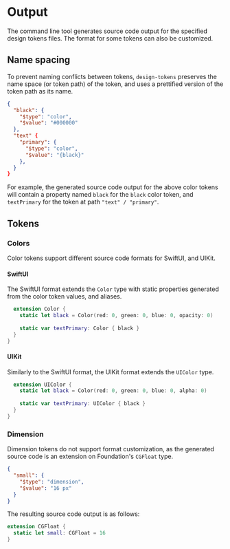 #  Output

The command line tool generates source code output for the specified design tokens files. The format for some tokens can also be customized.

## Name spacing

To prevent naming conflicts between tokens, `design-tokens` preserves the name space (or token path) of the token, and uses a prettified version of the token path as its name.

```json
{
  "black": {
    "$type": "color",
    "$value": "#000000"
  },
  "text" {
    "primary": {
      "$type": "color",
      "$value": "{black}"
    },
  }
}
```

For example, the generated source code output for the above color tokens will contain a property named `black` for the `black` color token, and `textPrimary` for the token at path `"text" / "primary"`. 

## Tokens

### Colors

Color tokens support different source code formats for SwiftUI, and UIKit.

#### SwiftUI

The SwiftUI format extends the `Color` type with static properties generated from the color token values, and aliases.

```swift
  extension Color {
    static let black = Color(red: 0, green: 0, blue: 0, opacity: 0)
    
    static var textPrimary: Color { black }
  }
}
```

#### UIKit

Similarly to the SwiftUI format, the UIKit format extends the `UIColor` type.

```swift
  extension UIColor {
    static let black = Color(red: 0, green: 0, blue: 0, alpha: 0)
    
    static var textPrimary: UIColor { black }
  }
}
```

### Dimension

Dimension tokens do not support format customization, as the generated source code is an extension on Foundation's `CGFloat` type.

```json
{
  "small": {
    "$type": "dimension",
    "$value": "16 px"
  }
}
```

The resulting source code output is as follows:

```swift
extension CGFloat {
  static let small: CGFloat = 16
}
```
